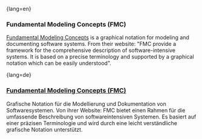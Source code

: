 {lang=en}
### Fundamental Modeling Concepts (FMC)

[Fundamental Modeling Concepts](http://fmc-modeling.org/) is a graphical notation for modeling and documenting software systems. From their website:
"FMC provide a framework for the comprehensive description of software-intensive systems. It is based on a precise terminology and supported by a graphical notation which can be easily understood".


{lang=de}
### [Fundamental Modeling Concepts (FMC)](http://fmc-modeling.org/)

Grafische Notation für die Modellierung und Dokumentation von
Softwaresystemen. Von ihrer Website: FMC bietet einen Rahmen für die
umfassende Beschreibung von softwareintensiven Systemen. Es
basiert auf einer präzisen Terminologie und
wird durch eine leicht verständliche grafische Notation unterstützt.
